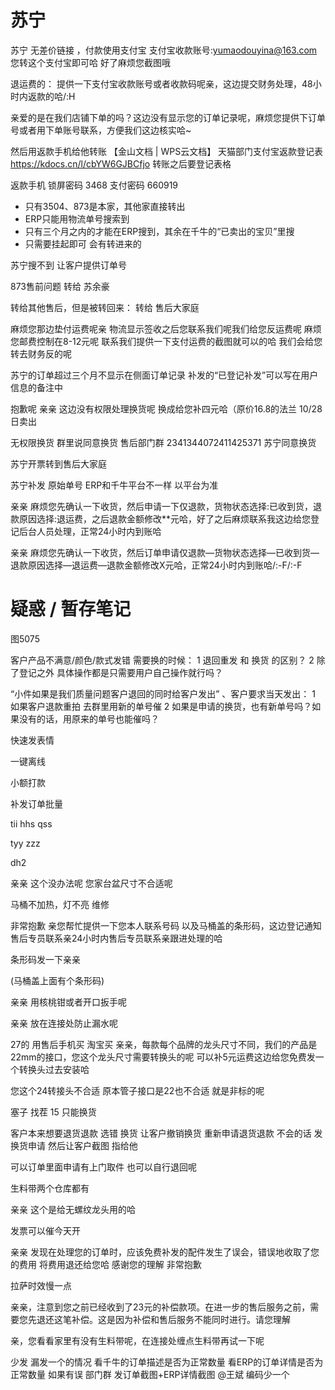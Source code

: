 # 苏宁

苏宁
无差价链接 ，付款使用支付宝
支付宝收款账号:yumaodouyina@163.com
您转这个支付宝即可哈 好了麻烦您截图哦

退运费的：
提供一下支付宝收款账号或者收款码呢亲，这边提交财务处理，48小时内返款的哈/:H


亲爱的是在我们店铺下单的吗？这边没有显示您的订单记录呢，麻烦您提供下订单号或者用下单账号联系，方便我们这边核实哈~

然后用返款手机给他转账
【金山文档 | WPS云文档】 天猫部门支付宝返款登记表
https://kdocs.cn/l/cbYW6GJBCfjo
转账之后要登记表格

返款手机
锁屏密码 3468 
支付密码 660919

- 只有3504、873是本家，其他家直接转出
- ERP只能用物流单号搜索到
- 只有三个月之内的才能在ERP搜到，其余在千牛的“已卖出的宝贝”里搜
- 只需要挂起即可 会有转进来的

苏宁搜不到
让客户提供订单号

873售前问题
转给 苏余豪

转给其他售后，但是被转回来：
转给 售后大家庭

麻烦您那边垫付运费呢亲   物流显示签收之后您联系我们呢我们给您反运费呢 麻烦您邮费控制在8-12元呢  联系我们提供一下支付运费的截图就可以的哈 我们会给您转去财务反的呢

苏宁的订单超过三个月不显示在侧面订单记录
补发的“已登记补发”可以写在用户信息的备注中


抱歉呢 亲亲 这边没有权限处理换货呢
换成给您补四元哈（原价16.8的法兰 10/28日卖出

无权限换货
群里说同意换货
售后部门群
2341344072411425371 苏宁同意换货

苏宁开票转到售后大家庭

苏宁补发 原始单号 ERP和千牛平台不一样
以平台为准


亲亲 麻烦您先确认一下收货，然后申请一下仅退款，货物状态选择:已收到货，退款原因选择:退运费，之后退款金额修改**元哈，好了之后麻烦联系我这边给您登记后台人员处理，正常24小时内到账哈


亲亲 麻烦您先确认一下收货，然后订单申请仅退款—货物状态选择—已收到货—退款原因选择—退运费—退款金额修改X元哈，正常24小时内到账哈/:-F/:-F

# 疑惑 / 暂存笔记

图5075


客户产品不满意/颜色/款式发错 需要换的时候：
1 退回重发 和 换货 的区别？
2 除了登记之外 具体操作都是只需要用户自己操作就行吗？

“小件如果是我们质量问题客户退回的同时给客户发出” 、客户要求当天发出：
1 如果客户退款重拍 去群里用新的单号催
2 如果是申请的换货，也有新单号吗？如果没有的话，用原来的单号也能催吗？

快速发表情

一键离线

小额打款

补发订单批量



tii 
hhs
qss

tyy
zzz

dh2



亲亲 这个没办法呢 您家台盆尺寸不合适呢

马桶不加热，灯不亮 维修

非常抱歉 亲您帮忙提供一下您本人联系号码 以及马桶盖的条形码，这边登记通知售后专员联系亲24小时内售后专员联系亲跟进处理的哈

条形码发一下亲亲

(马桶盖上面有个条形码)



亲亲 用核桃钳或者开口扳手呢

亲亲 放在连接处防止漏水呢


27的 用售后手机买 淘宝买
亲亲，每款每个品牌的龙头尺寸不同，我们的产品是22mm的接口，您这个龙头尺寸需要转换头的呢 可以补5元运费这边给您免费发一个转换头过去安装哈

您这个24转接头不合适 原本管子接口是22也不合适 就是非标的呢


塞子 找茬 15
只能换货


客户本来想要退货退款 选错 换货
让客户撤销换货 重新申请退货退款
不会的话 发换货申请 然后让客户截图 指给他

可以订单里面申请有上门取件 也可以自行退回呢

生料带两个仓库都有

亲亲 这个是给无螺纹龙头用的哈

发票可以催今天开


亲亲 发现在处理您的订单时，应该免费补发的配件发生了误会，错误地收取了您的费用 将费用退还给您哈 感谢您的理解 非常抱歉

拉萨时效慢一点

亲亲，注意到您之前已经收到了23元的补偿款项。在进一步的售后服务之前，需要您先退还这笔补偿。这是因为补偿和售后服务不能同时进行。请您理解

亲，您看看家里有没有生料带呢，在连接处缠点生料带再试一下呢

少发 漏发一个的情况
看千牛的订单描述是否为正常数量
看ERP的订单详情是否为正常数量 
如果有误 部门群 发订单截图+ERP详情截图 @王斌  编码少一个